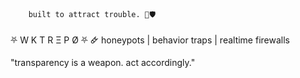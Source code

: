 
        built to attract trouble. 🐍🛡️

⛧ W K T   R Ξ P Ø ⛧
🜸 honeypots | behavior traps | realtime firewalls

"transparency is a weapon. act accordingly."